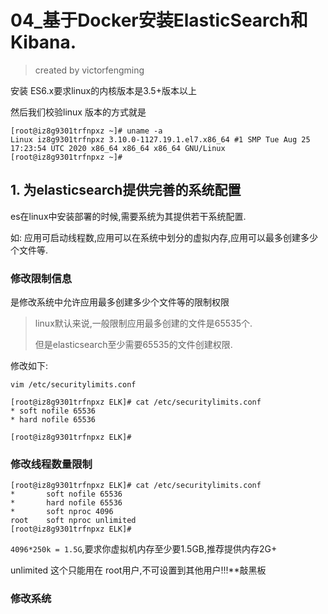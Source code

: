# 04_基于Docker安装ElasticSearch和Kibana.

> created by victorfengming

安装 ES6.x要求linux的内核版本是3.5+版本以上

然后我们校验linux 版本的方式就是

```shell
[root@iz8g9301trfnpxz ~]# uname -a
Linux iz8g9301trfnpxz 3.10.0-1127.19.1.el7.x86_64 #1 SMP Tue Aug 25 17:23:54 UTC 2020 x86_64 x86_64 x86_64 GNU/Linux
[root@iz8g9301trfnpxz ~]#
```

## 1. 为elasticsearch提供完善的系统配置

es在linux中安装部署的时候,需要系统为其提供若干系统配置.

如: 应用可启动线程数,应用可以在系统中划分的虚拟内存,应用可以最多创建多少个文件等.

### 修改限制信息

是修改系统中允许应用最多创建多少个文件等的限制权限

> linux默认来说,一般限制应用最多创建的文件是65535个.
>
> 但是elasticsearch至少需要65535的文件创建权限.



修改如下:

```shell
vim /etc/securitylimits.conf
```

```
[root@iz8g9301trfnpxz ELK]# cat /etc/securitylimits.conf
* soft nofile 65536
* hard nofile 65536

[root@iz8g9301trfnpxz ELK]# 
```

### 修改线程数量限制

```shell
[root@iz8g9301trfnpxz ELK]# cat /etc/securitylimits.conf
*       soft nofile 65536
*       hard nofile 65536
*       soft nproc 4096
root    soft nproc unlimited
[root@iz8g9301trfnpxz ELK]# 
```

`4096*250k = 1.5G`,要求你虚拟机内存至少要1.5GB,推荐提供内存2G+

unlimited 这个只能用在 root用户,不可设置到其他用户!!!**敲黑板


### 修改系统

